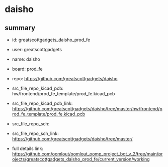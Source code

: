 # daisho
 
## summary 
* id: greatscottgadgets_daisho_prod_fe
* user: greatscottgadgets
* name: daisho
* board: prod_fe
* repo: https://github.com/greatscottgadgets/daisho
* src_file_repo_kicad_pcb: hw/frontend/prod_fe_template/prod_fe.kicad_pcb
* src_file_repo_kicad_pcb_link: https://github.com/greatscottgadgets/daisho/tree/master/hw/frontend/prod_fe_template/prod_fe.kicad_pcb


* src_file_repo_sch: 
* src_file_repo_sch_link: https://github.com/greatscottgadgets/daisho/tree/master/
* full details link: https://github.com/oomlout/oomlout_oomp_project_bot_v_2/tree/main/projects/greatscottgadgets_daisho_prod_fe/current_version/working  






